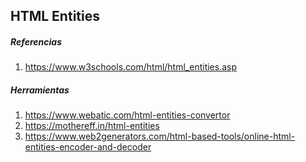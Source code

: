 ## HTML Entities


##### Referencias
1. https://www.w3schools.com/html/html_entities.asp

##### Herramientas
1. https://www.webatic.com/html-entities-convertor
2. https://mothereff.in/html-entities
3. https://www.web2generators.com/html-based-tools/online-html-entities-encoder-and-decoder